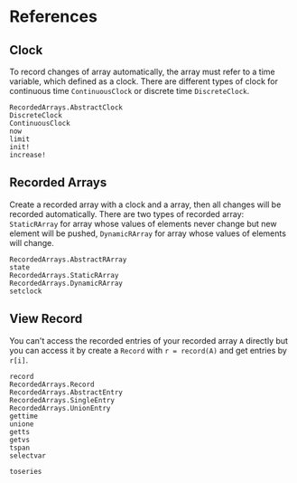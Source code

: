 # References

## Clock

To record changes of array automatically, the array must refer to a time
variable, which defined as a clock. There are different types of clock for
continuous time `ContinuousClock` or discrete time `DiscreteClock`.

```@docs
RecordedArrays.AbstractClock
DiscreteClock
ContinuousClock
now
limit
init!
increase!
```

## Recorded Arrays

Create a recorded array with a clock and a array, then all changes will be recorded
automatically. There are two types of recorded array: `StaticRArray` for array whose
values of elements never change but new element will be pushed, `DynamicRArray` for
array whose values of elements will change.

```@docs
RecordedArrays.AbstractRArray
state
RecordedArrays.StaticRArray
RecordedArrays.DynamicRArray
setclock
```

## View Record

You can't access the recorded entries of your recorded array `A` directly but you can
access it by create a `Record` with `r = record(A)` and get entries by `r[i]`.

```@docs
record
RecordedArrays.Record
RecordedArrays.AbstractEntry
RecordedArrays.SingleEntry
RecordedArrays.UnionEntry
gettime
unione
getts
getvs
tspan
selectvar
```

```@docs
toseries
```
